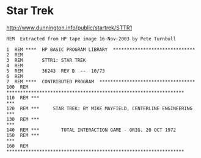 # Star Trek

http://www.dunnington.info/public/startrek/STTR1


    REM  Extracted from HP tape image 16-Nov-2003 by Pete Turnbull
    
    1  REM ****  HP BASIC PROGRAM LIBRARY  ******************************
    2  REM
    3  REM       STTR1: STAR TREK
    4  REM
    5  REM       36243  REV B  --  10/73
    6  REM
    7  REM ****  CONTRIBUTED PROGRAM  ***********************************
    100  REM *****************************************************************
    110  REM ***                                                           ***
    120  REM ***     STAR TREK: BY MIKE MAYFIELD, CENTERLINE ENGINEERING   ***
    130  REM ***                                                           ***
    140  REM ***        TOTAL INTERACTION GAME - ORIG. 20 OCT 1972
    150  REM ***                                                           ***
    160  REM *****************************************************************
